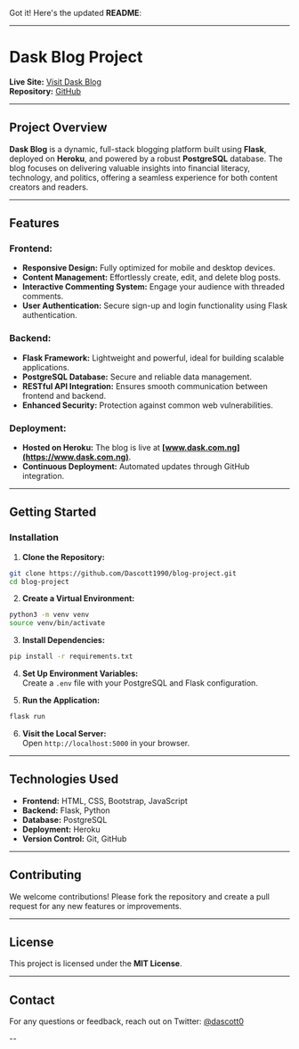 Got it! Here's the updated **README**:  

---

# **Dask Blog Project**  

**Live Site:** [Visit Dask Blog](https://www.dask.com.ng)  
**Repository:** [GitHub](https://github.com/Dascott1990/blog-project.git)  

---

## **Project Overview**  

**Dask Blog** is a dynamic, full-stack blogging platform built using **Flask**, deployed on **Heroku**, and powered by a robust **PostgreSQL** database. The blog focuses on delivering valuable insights into financial literacy, technology, and politics, offering a seamless experience for both content creators and readers.  

---

## **Features**  

### **Frontend:**  
- **Responsive Design:** Fully optimized for mobile and desktop devices.  
- **Content Management:** Effortlessly create, edit, and delete blog posts.  
- **Interactive Commenting System:** Engage your audience with threaded comments.  
- **User Authentication:** Secure sign-up and login functionality using Flask authentication.  

### **Backend:**  
- **Flask Framework:** Lightweight and powerful, ideal for building scalable applications.  
- **PostgreSQL Database:** Secure and reliable data management.  
- **RESTful API Integration:** Ensures smooth communication between frontend and backend.  
- **Enhanced Security:** Protection against common web vulnerabilities.  

### **Deployment:**  
- **Hosted on Heroku:** The blog is live at **[www.dask.com.ng](https://www.dask.com.ng)**.  
- **Continuous Deployment:** Automated updates through GitHub integration.  

---

## **Getting Started**  

### **Installation**  

1. **Clone the Repository:**  
```bash  
git clone https://github.com/Dascott1990/blog-project.git  
cd blog-project  
```  

2. **Create a Virtual Environment:**  
```bash  
python3 -m venv venv  
source venv/bin/activate  
```  

3. **Install Dependencies:**  
```bash  
pip install -r requirements.txt  
```  

4. **Set Up Environment Variables:**  
Create a `.env` file with your PostgreSQL and Flask configuration.  

5. **Run the Application:**  
```bash  
flask run  
```  

6. **Visit the Local Server:**  
Open `http://localhost:5000` in your browser.  

---

## **Technologies Used**  

- **Frontend:** HTML, CSS, Bootstrap, JavaScript  
- **Backend:** Flask, Python  
- **Database:** PostgreSQL  
- **Deployment:** Heroku  
- **Version Control:** Git, GitHub  

---

## **Contributing**  

We welcome contributions! Please fork the repository and create a pull request for any new features or improvements.  

---

## **License**  

This project is licensed under the **MIT License**.  

---

## **Contact**  

For any questions or feedback, reach out on Twitter: [@dascott0](https://twitter.com/dascott0)  

--

